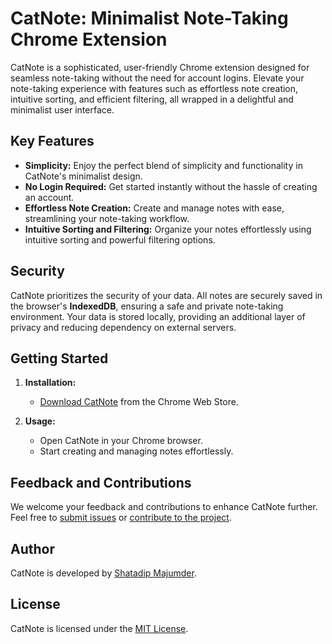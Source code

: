 # CatNote: Minimalist Note-Taking Chrome Extension

CatNote is a sophisticated, user-friendly Chrome extension designed for seamless note-taking without the need for account logins. Elevate your note-taking experience with features such as effortless note creation, intuitive sorting, and efficient filtering, all wrapped in a delightful and minimalist user interface.

## Key Features

- **Simplicity:** Enjoy the perfect blend of simplicity and functionality in CatNote's minimalist design.
- **No Login Required:** Get started instantly without the hassle of creating an account.
- **Effortless Note Creation:** Create and manage notes with ease, streamlining your note-taking workflow.
- **Intuitive Sorting and Filtering:** Organize your notes effortlessly using intuitive sorting and powerful filtering options.

## Security

CatNote prioritizes the security of your data. All notes are securely saved in the browser's __IndexedDB__, ensuring a safe and private note-taking environment. Your data is stored locally, providing an additional layer of privacy and reducing dependency on external servers.

## Getting Started

1. **Installation:**
   - [Download CatNote](https://chrome.google.com/webstore/detail/acdggeipfifogjpidepmofmpkifhgfef) from the Chrome Web Store.

2. **Usage:**
   - Open CatNote in your Chrome browser.
   - Start creating and managing notes effortlessly.

## Feedback and Contributions

We welcome your feedback and contributions to enhance CatNote further. Feel free to [submit issues](#) or [contribute to the project](#).

## Author

CatNote is developed by [Shatadip Majumder](https://www.shatadip.com).

## License

CatNote is licensed under the [MIT License](LICENSE).
